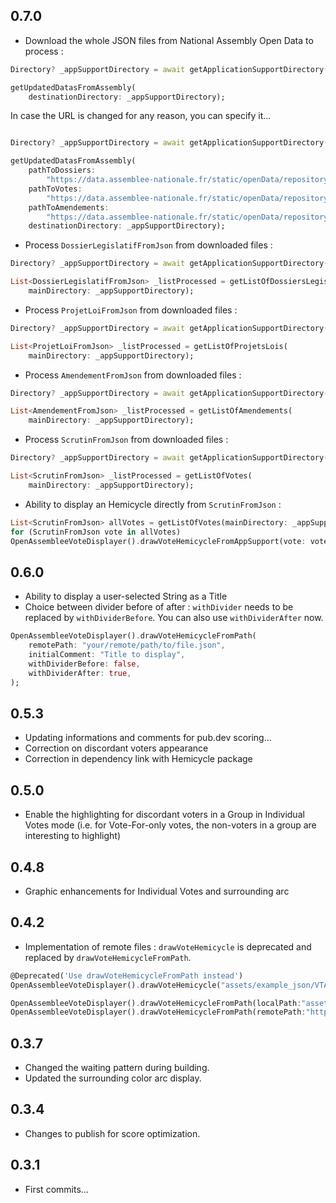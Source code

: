 ## 0.7.0

* Download the whole JSON files from National Assembly Open Data to process :
```dart
Directory? _appSupportDirectory = await getApplicationSupportDirectory();

getUpdatedDatasFromAssembly(
    destinationDirectory: _appSupportDirectory);
```
In case the URL is changed for any reason, you can specify it...
```dart

Directory? _appSupportDirectory = await getApplicationSupportDirectory();

getUpdatedDatasFromAssembly(
    pathToDossiers:
        "https://data.assemblee-nationale.fr/static/openData/repository/16/loi/dossiers_legislatifs/Dossiers_Legislatifs.json.zip",
    pathToVotes:
        "https://data.assemblee-nationale.fr/static/openData/repository/16/loi/scrutins/Scrutins.json.zip",
    pathToAmendements:
        "https://data.assemblee-nationale.fr/static/openData/repository/16/loi/amendements_div_legis/Amendements.json.zip",
    destinationDirectory: _appSupportDirectory);
```

* Process ```DossierLegislatifFromJson``` from downloaded files :
```dart
Directory? _appSupportDirectory = await getApplicationSupportDirectory();

List<DossierLegislatifFromJson> _listProcessed = getListOfDossiersLegislatifs(
    mainDirectory: _appSupportDirectory);
```

* Process ```ProjetLoiFromJson``` from downloaded files :
```dart
Directory? _appSupportDirectory = await getApplicationSupportDirectory();

List<ProjetLoiFromJson> _listProcessed = getListOfProjetsLois(
    mainDirectory: _appSupportDirectory);
```

* Process ```AmendementFromJson``` from downloaded files :
```dart
Directory? _appSupportDirectory = await getApplicationSupportDirectory();

List<AmendementFromJson> _listProcessed = getListOfAmendements(
    mainDirectory: _appSupportDirectory);
```

* Process ```ScrutinFromJson``` from downloaded files :
```dart
Directory? _appSupportDirectory = await getApplicationSupportDirectory();

List<ScrutinFromJson> _listProcessed = getListOfVotes(
    mainDirectory: _appSupportDirectory);
```

* Ability to display an Hemicycle directly from ```ScrutinFromJson``` :
```dart
List<ScrutinFromJson> allVotes = getListOfVotes(mainDirectory: _appSupportDirectory);
for (ScrutinFromJson vote in allVotes)
OpenAssembleeVoteDisplayer().drawVoteHemicycleFromAppSupport(vote: vote);
```


## 0.6.0

* Ability to display a user-selected String as a Title
* Choice between divider before of after : ```withDivider``` needs to be replaced by ```withDividerBefore```. You can also use ```withDividerAfter``` now.
```dart
OpenAssembleeVoteDisplayer().drawVoteHemicycleFromPath(
    remotePath: "your/remote/path/to/file.json",
    initialComment: "Title to display",
    withDividerBefore: false,
    withDividerAfter: true,
);
```

## 0.5.3

* Updating informations and comments for pub.dev scoring...
* Correction on discordant voters appearance
* Correction in dependency link with Hemicycle package

## 0.5.0

* Enable the highlighting for discordant voters in a Group in Individual Votes mode
(i.e. for Vote-For-only votes, the non-voters in a group are interesting to highlight)

## 0.4.8

* Graphic enhancements for Individual Votes and surrounding arc

## 0.4.2

* Implementation of remote files : ```drawVoteHemicycle``` is deprecated and replaced by ```drawVoteHemicycleFromPath```.
```dart
@Deprecated('Use drawVoteHemicycleFromPath instead')
OpenAssembleeVoteDisplayer().drawVoteHemicycle("assets/example_json/VTANR5L15V4417.json");

OpenAssembleeVoteDisplayer().drawVoteHemicycleFromPath(localPath:"assets/example_json/VTANR5L15V4417.json");
OpenAssembleeVoteDisplayer().drawVoteHemicycleFromPath(remotePath:"https://www.example.com/assets/example_json/VTANR5L15V4417.json");
```

## 0.3.7

* Changed the waiting pattern during building.
* Updated the surrounding color arc display.

## 0.3.4

* Changes to publish for score optimization.

## 0.3.1

* First commits...